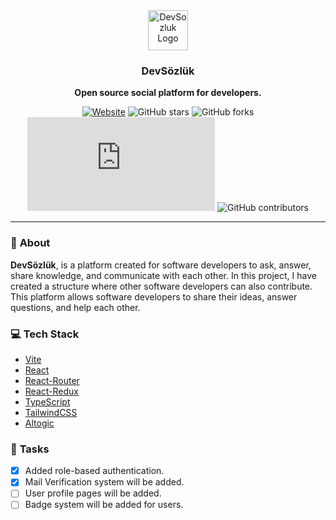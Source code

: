 
<div align="center">
  <a href="https://www.devsozluk.net">
    <img
      src="https://avatars.githubusercontent.com/u/119908676?s=400&u=5246e0050d55e81fb001a04a95d146586c8cb3ee&v=4"
      alt="DevSozluk Logo"
      height="64"
    />
  </a>
  <br />
  <p>
    <h3>
      <b>
        DevSözlük
      </b>
    </h3>
  </p>
  <p>
    <b>
      Open source social platform for developers.
    </b>
  </p>

[![Website](https://img.shields.io/website?url=https://www.devsozluk.net)](https://www.devsozluk.net/)
![GitHub stars](https://img.shields.io/github/stars/devsozluk/website?logo=github)
![GitHub forks](https://img.shields.io/github/forks/devsozluk/website?logo=github)
[![GitHub commits](https://badgen.net/github/commits/Naereen/Strapdown.js)](https://GitHub.com/devsozluk/commit)
![GitHub contributors](https://img.shields.io/github/contributors/devsozluk/website?logo=github)
<hr/>
</div>

### 📔 **About**

**DevSözlük**, is a platform created for software developers to ask, answer, share knowledge,
and communicate with each other. In this project, I have created a structure where other software developers can also contribute.
This platform allows software developers to share their ideas, answer questions, and help each other.

### 💻 **Tech Stack**

 - [Vite](https://vitejs.dev/)
 - [React](https://reactjs.org/)
 - [React-Router](https://reactrouter.com/en/main)
 - [React-Redux](https://react-redux.js.org/)
 - [TypeScript](https://www.typescriptlang.org/)
 - [TailwindCSS](https://tailwindcss.com/)
 - [Altogic](https://www.altogic.com/)

### 📜 **Tasks**

- [x] Added role-based authentication.
- [x] Mail Verification system will be added.
- [ ] User profile pages will be added.
- [ ] Badge system will be added for users.